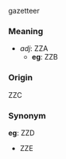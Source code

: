 gazetteer
### Meaning
+ _adj_: ZZA
    + __eg__: ZZB

### Origin

ZZC

### Synonym

__eg__: ZZD

+ ZZE


